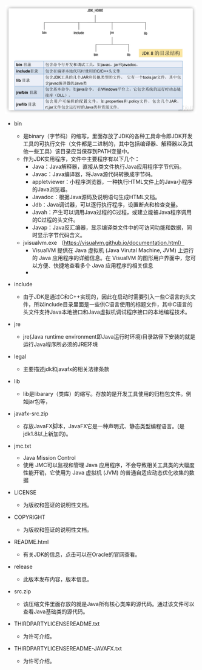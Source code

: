 ![img_7.png](img_7.png)

- bin
  - 是binary（字节码）的缩写，里面存放了JDK的各种工具命令即JDK开发工具的可执行文件（文件都是二进制的，其中包括编译器、解释器以及其他一些工具）该目录应当保存到PATH变量中。
  - 作为JDK实用程序，文件中主要程序有以下几个： 
    - Java：Java解释器，直接从类文件执行Java应用程序字节代码。 
    - Javac：Java编译器，将Java源代码转换成字节码。 
    - appletviewer：小程序浏览器，一种执行HTML文件上的Java小程序的Java浏览器。 
    - Javadoc：根据Java源码及说明语句生成HTML文档。 
    - Jdb：Java调试器，可以逐行执行程序，设置断点和检查变量。 
    - Javah：产生可以调用Java过程的C过程，或建立能被Java程序调用的C过程的头文件。 
    - Javap：Java反汇编器，显示编译类文件中的可访问功能和数据，同时显示字节代码含义。
  - jvisualvm.exe （https://visualvm.github.io/documentation.html）
    - VisualVM 提供在 Java 虚拟机 (Java Virutal Machine, JVM) 上运行的 Java 应用程序的详细信息。在 VisualVM 的图形用户界面中，您可以方便、快捷地查看多个 Java 应用程序的相关信息
    - 
- include
  - 由于JDK是通过C和C++实现的，因此在启动时需要引入一些C语言的头文件，所以include目录里面是一些供C语言使用的标题文件，其中C语言的头文件支持Java本地接口和Java虚拟机调试程序接口的本地编程技术。

- jre
  - jre(Java runtime environment即Java运行时环境)目录路径下安装的就是运行Java程序所必须的JRE环境
- legal
  - 主要描述jdk和javafx的相关法律条款
  
- lib
  - lib是libarary（类库）的缩写。存放的是开发工具使用的归档包文件。例如jar包等，



- javafx-src.zip
  - 存放JavaFX脚本，JavaFX它是一种声明式、静态类型编程语言。(是jdk1.8以上新加的)。
  
- jmc.txt
  - Java Mission Control 
  - 使用 JMC可以监视和管理 Java 应用程序，不会导致相关工具类的大幅度性能开销，它使用为 Java 虚拟机 (JVM) 的普通自适应动态优化收集的数据
- LICENSE
  - 为版权和签证的说明性文档。
- COPYRIGHT
  - 为版权和签证的说明性文档。

- README.html
  - 有关JDK的信息，点击可以在Oracle的官网查看。
  
- release
  - 此版本发布内容，版本信息。


- src.zip
  - 该压缩文件里面存放的就是Java所有核心类库的源代码。通过该文件可以查看Java基础类的源代码。

- THIRDPARTYLICENSEREADME.txt
  - 为许可介绍。

- THIRDPARTYLICENSEREADME-JAVAFX.txt
  - 为许可介绍。
